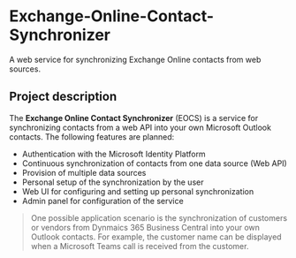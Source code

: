 # Exchange-Online-Contact-Synchronizer
A web service for synchronizing Exchange Online contacts from web sources.

## Project description
The **Exchange Online Contact Synchronizer** (EOCS) is a service for synchronizing contacts from a web API into your own Microsoft Outlook contacts.
The following features are planned:

- Authentication with the Microsoft Identity Platform 
- Continuous synchronization of contacts from one data source (Web API) 
- Provision of multiple data sources
- Personal setup of the synchronization by the user
- Web UI for configuring and setting up personal synchronization
- Admin panel for configuration of the service

> One possible application scenario is the synchronization of customers or vendors from Dynmaics 365 Business Central into your own Outlook contacts. For example, the customer name can be displayed when a Microsoft Teams call is received from the customer.
